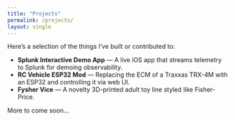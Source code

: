 ```yaml
---
title: "Projects"
permalink: /projects/
layout: single
---
```


Here’s a selection of the things I’ve built or contributed to:

- **Splunk Interactive Demo App** — A live iOS app that streams telemetry to Splunk for demoing observability.
- **RC Vehicle ESP32 Mod** — Replacing the ECM of a Traxxas TRX-4M with an ESP32 and controlling it via web UI.
- **Fysher Vice** — A novelty 3D-printed adult toy line styled like Fisher-Price.

More to come soon...
